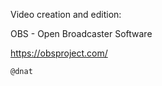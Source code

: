 Video creation and edition:


OBS - Open Broadcaster Software

https://obsproject.com/


```
@dnat
```



